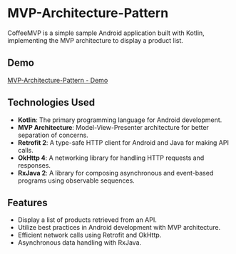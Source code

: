 # MVP-Architecture-Pattern

CoffeeMVP is a simple sample Android application built with Kotlin, implementing the MVP architecture to display a product list. 

## Demo

[MVP-Architecture-Pattern - Demo](https://www.youtube.com/shorts/Ib-kfTMrRZQ)

## Technologies Used

- **Kotlin**: The primary programming language for Android development.
- **MVP Architecture**: Model-View-Presenter architecture for better separation of concerns.
- **Retrofit 2**: A type-safe HTTP client for Android and Java for making API calls.
- **OkHttp 4**: A networking library for handling HTTP requests and responses.
- **RxJava 2**: A library for composing asynchronous and event-based programs using observable sequences.
  
## Features

- Display a list of products retrieved from an API.
- Utilize best practices in Android development with MVP architecture.
- Efficient network calls using Retrofit and OkHttp.
- Asynchronous data handling with RxJava.
